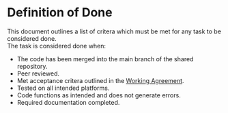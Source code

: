 # Definition of Done

This document outlines a list of critera which must be met for any task to be considered done.  
The task is considered done when:
- The code has been merged into the main branch of the shared repository.
- Peer reviewed.
- Met acceptance critera outlined in the [Working Agreement](https://github.com/CAPSTONE-2022-2023/Group_10/blob/main/working_agreement.md).
- Tested on all intended platforms.
- Code functions as intended and does not generate errors.
- Required documentation completed.
